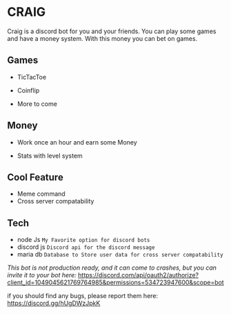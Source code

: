 # **CRAIG**

Craig is a discord bot for you and your friends. You can play some games and have a money system. With this money you can bet on games.


## Games
- TicTacToe

- Coinflip

- More to come


## Money

- Work once an hour and earn some Money

- Stats with level system



## Cool Feature 

- Meme command
- Cross server compatability

## Tech
- node Js ```My Favorite option for discord bots```
- discord js ```Discord api for the discord message```
- maria db ```Database to Store user data for cross server compatability ```


*This bot is not production ready, and it can come to crashes, but you can invite it to your bot here:*
https://discord.com/api/oauth2/authorize?client_id=1049045621769764985&permissions=534723947600&scope=bot 

if you should find any bugs, please report them here:
https://discord.gg/hUgDWzJpkK
